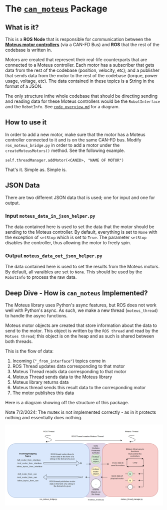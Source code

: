 # The [`can_moteus`](https://github.com/TrickfireRobotics/urc-2023/tree/main/src/can_moteus) Package


## **What is it?**
This is a **ROS Node** that is responsible for communication between the [**Moteus motor controllers**](https://github.com/mjbots/moteus) (via a CAN-FD Bus) and **ROS** that the rest of the codebase is written in. 

Motors are created that represent their real-life counterparts that are connected to a Moteus controller. Each motor has a subscriber that gets data from the rest of the codebase (position, velocity, etc); and a publisher that sends data from the motor to the rest of the codebase (torque, power usage, voltage, etc). The data contained in these topics is a String in the format of a JSON.

The only structure inthe whole codebase that should be directing sending and reading data for these Moteus controllers would be the `RobotInterface` and the `RobotInfo`. See [`code_overview.md`](./code_overview.md) for a diagram. 


## **How to use it**
In order to add a new motor, make sure that the motor has a Moteus controller connected to it and is on the same CAN-FD bus. Modify `ros_moteus_bridge.py` in order to add a motor under the `createMoteusMotors()` method. See the following example.

```
self.threadManager.addMotor(<CANID>, "NAME OF MOTOR")
```

That's it. Simple as. Simple is.

## **JSON Data**
There are two different JSON data that is used; one for input and one for output.

### Input `moteus_data_in_json_helper.py`
The data contained here is used to set the data that the motor should be sending to the Moteus controller. By default, everything is set to `None` with the exception of `setStop` which is set to `True`. The parameter `setStop` disables the controller, thus allowing the motor to freely spin. 

### Output `moteus_data_out_json_helper.py`
The data contained here is used to set the results from the Moteus motors. By default, all varaibles are set to `None`. This should be used by the `RobotInfo` to process the raw data.


## **Deep Dive - How is `can_moteus` Implemented?**
The Moteus library uses Python's async features, but ROS does not work well with Python's async. As such, we make a new thread (`moteus_thread`) to handle the async functions. 

Moteus motor objects are created that store information about the data to send to the motor. This object is written by the `ROS thread` and read by the `Motues thread`; this object is on the heap and as such is shared between both threads. 

This is the flow of data:

1. Incoming (`"_from_interface"`) topics come in
2. ROS Thread updates data corresponding to that motor
3. Moteus Thread reads data corresponding to that motor
4. Moteus Thread sends data to the Moteus library
5. Moteus library returns data
6. Moteus thread sends this result data to the corresponding motor
7. The motor publishes this data

Here is a diagram showing off the structure of this package.

Note 7/2/2024: The mutex is not implemented correctly - as in it protects nothing and essentially does nothing. 


![Can Moteus Overview](can_moteus_overview.png)


